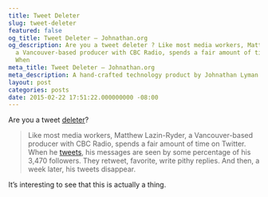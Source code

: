 ```yaml
---
title: Tweet Deleter
slug: tweet-deleter
featured: false
og_title: Tweet Deleter – Johnathan.org
og_description: Are you a tweet deleter ? Like most media workers, Matthew Lazin-Ryder,
  a Vancouver-based producer with CBC Radio, spends a fair amount of time on Twitter.
  When
meta_title: Tweet Deleter – Johnathan.org
meta_description: A hand-crafted technology product by Johnathan Lyman
layout: post
categories: posts
date: 2015-02-22 17:51:22.000000000 -08:00
---
```


Are you a tweet [deleter](http://fusion.net/story/50322/meet-the-tweet-deleters-people-who-are-making-their-twitter-histories-self-destruct/)?

> Like most media workers, Matthew Lazin-Ryder, a Vancouver-based producer with CBC Radio, spends a fair amount of time on Twitter. When he [tweets](https://twitter.com/lazin_ryder), his messages are seen by some percentage of his 3,470 followers. They retweet, favorite, write pithy replies. And then, a week later, his tweets disappear.

It’s interesting to see that this is actually a thing.

